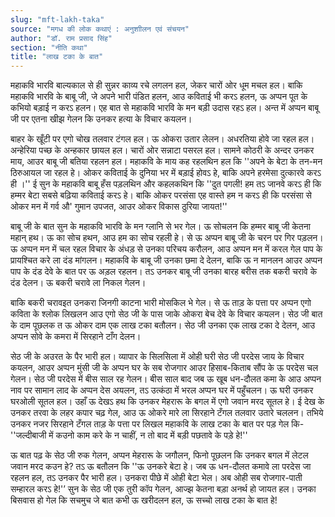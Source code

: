 ```yaml
---
slug: "mft-lakh-taka"
source: "मगध की लोक कथाएं : अनुशाीलन एवं संचयन"
author: "डॉ. राम प्रसाद सिंह"
section: "नीति कथा"
title: "लाख टका के बात"
---
```

महाकवि भारवि बाल्यकाल से ही सुन्नर काव्य रचे लगलन हल, जेकर चारों ओर धूम मचल हल। बाकि महाकवि भारवि के बाबू जी, जे अपने भारी पंडित हलन, आउ कविताई भी करऽ हलन, ऊ अप्पन पूत के कभियो बड़ाई न करऽ हलन। एह बात से महाकवि भारवि के मन बड़ी उदास रहऽ हल। अन्त में अप्पन बाबू जी पर एतना खीझ गेलन कि उनकर हत्या के विचार कयलन।
 
बाहर के खूँटी पर एगो चोख तलवार टंगल हल। ऊ ओकरा उतार लेलन। अधरतिया होवे जा रहल हल। अन्हेरिया पच्छ के अन्हकार छायल हल। चारों ओर सन्नाटा पसरल हल। सामने कोठरी के अन्दर उनकर माय, आउर बाबू जी बतिया रहलन हल। महाकवि के माय कह रहलथिन हल कि ''अपने के बेटा के तन-मन ठिरुआयल जा रहल हे। ओकर कविताई के दुनिया भर में बड़ाई होवऽ हे, बाकि अपने हरमेसा दुत्कारवे करऽ ही ।'' ई सुन के महाकवि बाबू हँस पड़लथिन और कहलकथिन कि ''दुत पगली! हम तऽ जानवे करऽ ही कि हम्मर बेटा सबसे बढ़िया कविताई करऽ हे। बाकि ओकर परसंसा एह वास्ते हम न करऽ ही कि परसंसा से ओकर मन में गर्व औ' गुमान उपजत, आउर ओकर विकास ठुरिया जायत!'' 

बाबू जी के बात सुन के महाकवि भारवि के मन ग्लानि से भर गेल। ऊ सोचलन कि हम्मर बाबू जी केतना महान् हथ। ऊ का सोच हथन, आउ हम का सोच रहली हे। से ऊ अप्पन बाबू जी के चरन पर गिर पड़लन। ऊ अप्पन मन में चल रहल विचार के अंधड़ से उनका परिचय करौलन, आउ अप्पन मन में करल गेल पाप के प्रायश्चित करे ला दंड मांगलन। महाकवि के बाबू जी उनका छमा दे देलन, बाकि ऊ न मानलन आउर अप्पन पाप के दंड देवे के बात पर ऊ अड़ल रहलन। तऽ उनकर बाबू जी उनका बारह बरीस तक बकरी चरावे के दंड देलन। ऊ बकरी चरावे ला निकल गेलन।
 
बाकि बकरी चरावइत उनकरा जिनगी काटना भारी मोसकिल भे गेल। से ऊ ताड़ के पत्ता पर अप्पन एगो कविता के श्‍लोक लिखलन आउ एगो सेठ जी के पास जाके ओकरा बेच देवे के विचार कयलन। सेठ जी बात के दाम पूछलक त ऊ ओकर दाम एक लाख टका बतौलन। सेठ जी उनका एक लाख टका दे देलन, आउ अप्पन सोवे के कमरा में सिरहाने टाँग देलन।
 
सेठ जी के अउरत के पैर भारी हल। व्यापार के सिलसिला में ओही घरी सेठ जी परदेस जाय के विचार कयलन, आउर अप्पन मुंसी जी के अप्पन घर के सब रोजगार आउर हिसाब-किताब सौंप के ऊ परदेस चल गेलन। सेठ जी परदेस में बीस साल रह गेलन। बीस साल बाद जब ऊ खूब धन-दौलत कमा के आउ अप्पन नाव पर सामान लाद के अप्पन देस अयलन, तऽ उत्कंठा में भरल अप्पन घर में पहुँचलन। ऊ घरी उनकर घरओली सूतल हल। उहाँ ऊ देखऽ हथ कि उनकर मेहरारू के बगल में एगो जवान मरद सूतल हे। ई देख के उनकर तरवा के लहर कपार चढ़ गेल, आउ ऊ ओकरे मारे ला सिरहाने टँगल तलवार उतारे चललन। तभिये उनकर नजर सिरहाने टँगल ताड़ के पत्ता पर लिखल महाकवि के लाख टका के बात पर पड़ गेल कि-  ''जल्दीबाजी में कउनो काम करे के न चाहीं, न तो बाद में बड़ी पछतावे के पड़े हे!''   

ऊ बात पढ़ के सेठ जी रुक गेलन, अप्पन मेहरारू के जगौलन, फिनो पूछलन कि उनकर बगल में लेटल जवान मरद कउन हे? तऽ ऊ बतौलन कि ''ऊ उनकरे बेटा हे। जब ऊ धन-दौलत कमावे ला परदेस जा रहलन हल, तऽ उनकर पैर भारी हल। उनकरा पीछे में ओही बेटा भेल। अब ओही सब रोजगार-पाती सम्हारल करऽ हे!'’ सुन के सेठ जी एक तुरी कॉप गेलन, आज्झ केतना बड़ा अनर्थ हो जायत हल। उनका बिसवास हो गेल कि सचमुच जे बात कभी ऊ खरीदलन हल, ऊ सच्चो लाख टका के बात हे! 